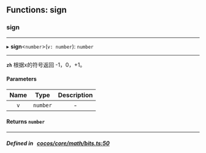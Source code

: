 ## Functions: sign

### sign


___
▸ **sign**<`number`\>(`v: number`): `number`
___



**`zh`** 根据x的符号返回 -1，0，+1。




#### Parameters

| Name | Type | Description |
| :------: | :------: | :------: |
| `v` | `number` | - |


#### Returns `number` 
___


##### Defined in &nbsp;   [cocos/core/math/bits.ts:50](https://github.com/cocos-creator/engine/blob/c7bf6b8a9/cocos/core/math/bits.ts#L50)&nbsp;

